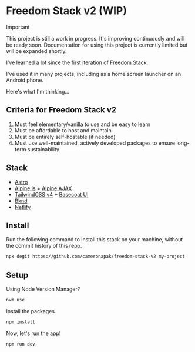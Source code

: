 # Freedom Stack v2 (WIP)

> [!IMPORTANT]
> This project is still a work in progress. It's improving continuously and will be ready soon.
> Documentation for using this project is currently limited but will be expanded shortly.

I've learned a lot since the first iteration of [Freedom Stack](https://github.com/cameronapak/freedom-stack).

I've used it in many projects, including as a home screen launcher on an Android phone.

Here's what I'm thinking...

## Criteria for Freedom Stack v2

1. Must feel elementary/vanilla to use and be easy to learn
2. Must be affordable to host and maintain
3. Must be entirely self-hostable (if needed)
4. Must use well-maintained, actively developed packages to ensure long-term sustainability

## Stack

- [Astro](https://astro.build)
- [Alpine.js](https://alpinejs.dev) + [Alpine AJAX](https://alpine-ajax.js.org/)
- [TailwindCSS v4](https://tailwindcss.com/) + [Basecoat UI](https://basecoatui.com/)
- [Bknd](https://bknd.io)
- [Netlify](https://www.netlify.com)

## Install

Run the following command to install this stack on your machine, without the commit history of this repo.

```bash
npx degit https://github.com/cameronapak/freedom-stack-v2 my-project
```

## Setup

Using Node Version Manager?

```bash
nvm use
```

Install the packages.

```bash
npm install
```

Now, let's run the app!

```bash
npm run dev
```
